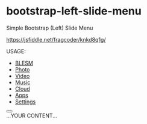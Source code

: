 # bootstrap-left-slide-menu
Simple Bootstrap (Left) Slide Menu

https://jsfiddle.net/fragcoder/knkd8q1g/

USAGE:
          		<html>
          		   <head>
          		      <meta charset="utf-8" />
          		      <meta name="viewport" content="width=device-width, initial-scale=1.0">
          		      <title>TITLE</title>
          		      <link rel="stylesheet" href="https://maxcdn.bootstrapcdn.com/bootstrap/3.3.5/css/bootstrap.min.css">
          		      <link rel="stylesheet" href="https://maxcdn.bootstrapcdn.com/bootstrap/3.3.5/css/bootstrap-theme.min.css">
          		      <link rel="stylesheet" href="https://rawgit.com/FragCoder/bootstrap-left-slide-menu/master/bootstrap-left-slide-menu.css">
          		   </head>
          		   <body>
          		      <div id="wrapper" class="">
          		         <div class="overlay" style="display: none;"></div>
          		         <nav class="navbar navbar-inverse navbar-fixed-top" id="sidebar-wrapper" role="navigation">
          		            <ul class="nav sidebar-nav">
          		               <li class="sidebar-brand">
          		                  <a href="#"> BLESM </a>
          		               </li>
          		               <li>
          		                  <a href="#"><i class="glyphicon glyphicon-camera"></i> Photo</a>
          		               </li>
          		               <li>
          		                  <a href="#"><i class="glyphicon glyphicon-facetime-video"></i> Video</a>
          		               </li>
          		               <li>
          		                  <a href="#"><i class="glyphicon glyphicon-headphones"></i> Music</a>
          		               </li>
          		               <li>
          		                  <a href="#"><i class="glyphicon glyphicon-cloud"></i> Cloud</a>
          		               </li>
          		               <li>
          		                  <a href="#"><i class="glyphicon glyphicon-th"></i> Apps</a>
          		               </li>
          		               <li>
          		                  <a href="#"><i class="glyphicon glyphicon-cog"></i> Settings</a>
          		               </li>
          		            </ul>
          		         </nav>
          		         <div id="page-content-wrapper">
          		            <button type="button" class="hamburger animated fadeInLeft is-closed" data-toggle="offcanvas">
          		            <span class="hamb-top"></span>
          		            <span class="hamb-middle"></span>
          		            <span class="hamb-bottom"></span>
          		            </button>
          		            <div class="container">
          		               ...YOUR CONTENT...
          		            </div>
          		         </div>
          		      </div>
          		      <script src="//code.jquery.com/jquery-1.11.3.min.js"></script>
          		      <script src="https://maxcdn.bootstrapcdn.com/bootstrap/3.3.5/js/bootstrap.min.js"></script>
          		      <script src="https://rawgit.com/FragCoder/bootstrap-left-slide-menu/master/bootstrap-left-slide-menu.js"></script>
          		   </body>
          		</html>
